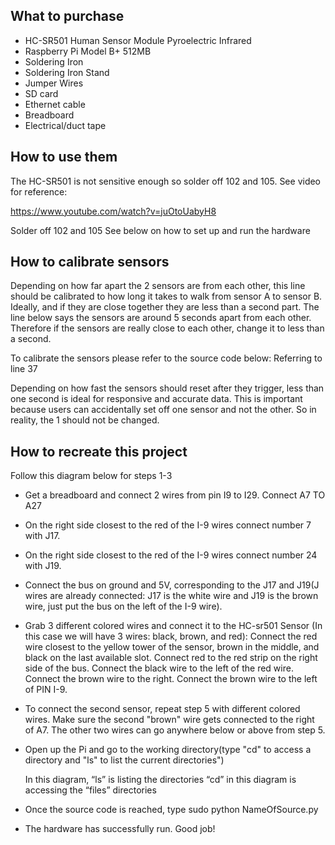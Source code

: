## What to purchase

- HC-SR501 Human Sensor Module Pyroelectric Infrared
- Raspberry Pi Model B+ 512MB
- Soldering Iron
- Soldering Iron Stand
- Jumper Wires
- SD card
- Ethernet cable
- Breadboard
- Electrical/duct tape

## How to use them

The HC-SR501 is not sensitive enough so solder off 102 and 105.
 See video for reference:
 
 https://www.youtube.com/watch?v=juOtoUabyH8
 
 Solder off 102 and 105
 See below on how to set up and run the hardware


## How to calibrate sensors

Depending on how far apart the 2 sensors are from each other, this line should be calibrated to how long it takes to walk from sensor A to sensor B. Ideally, and if they are close together they are less than a second part. The line below says the sensors are around 5 seconds apart from each other. Therefore if the sensors are really close to each other, change it to less than a second.

To calibrate the sensors please refer to the source code below:
Referring to line 37

Depending on how fast the sensors should reset after they trigger, less than one second is ideal for responsive and accurate data. This is important because users can accidentally set off one sensor and not the other. So in reality, the 1 should not be changed.

## How to recreate this project
 Follow this diagram below for steps 1-3

- Get a breadboard and connect 2 wires from pin I9 to I29. Connect A7 TO A27
- On the right side closest to the red of the I-9 wires connect number 7 with J17.
- On the right side closest to the red of the I-9 wires connect number 24 with J19.
- Connect the bus on ground and 5V, corresponding to the J17 and J19(J wires are already connected: J17 is the white    wire and J19 is the brown wire, just put the bus on the left of the I-9 wire).
- Grab 3 different colored wires and connect it to the HC-sr501 Sensor (In this case we will have 3 wires: black,       brown, and red): Connect the red wire closest to the yellow tower of the sensor, brown in the middle, and black on   the last available slot. Connect red to the red strip on the right side of the bus. Connect the black wire to the    left of the red wire. Connect the brown wire to the right. Connect the brown wire to the left of PIN I-9.
- To connect the second sensor, repeat step 5 with different colored wires. Make sure the second "brown" wire gets      connected to the right of A7. The other two wires can go anywhere below or above from step 5.
- Open up the Pi and go to the working directory(type "cd" to access a directory and "ls" to list the current           directories")


  In this diagram, “ls” is listing the directories
  “cd” in this diagram is accessing the “files” directories
- Once the source code is reached, type sudo python NameOfSource.py
- The hardware has successfully run. Good job!
